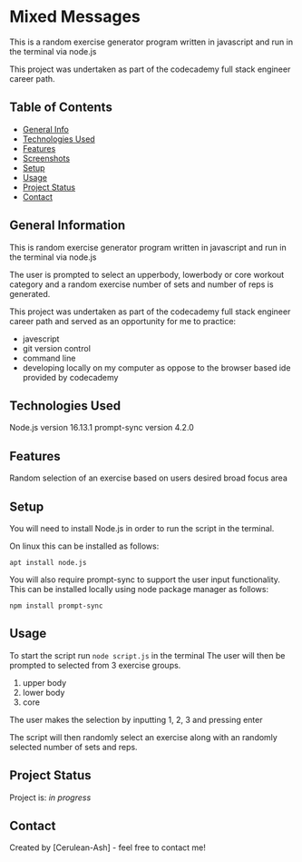 # Mixed Messages
This is a random exercise generator program written in javascript and run in the terminal via node.js

This project was undertaken as part of the codecademy full stack engineer career path.

## Table of Contents
* [General Info](#general-information)
* [Technologies Used](#technologies-used)
* [Features](#features)
* [Screenshots](#screenshots)
* [Setup](#setup)
* [Usage](#usage)
* [Project Status](#project-status)
* [Contact](#contact)



## General Information
This is random exercise generator program written in javascript and run in the terminal via node.js

The user is prompted to select an upperbody, lowerbody or core workout category and a random exercise number of sets and number of reps is generated.

This project was undertaken as part of the codecademy full stack engineer career path and served as an opportunity for me to practice:
+ javescript
+ git version control
+ command line
+ developing locally on my computer as oppose to the browser based ide provided by codecademy 

## Technologies Used
Node.js version 16.13.1
prompt-sync version 4.2.0

## Features
Random selection of an exercise based on users desired broad focus area

## Setup
You will need to install Node.js in order to run the script in the terminal.

On linux this can be installed as follows:

`apt install node.js`

You will also require prompt-sync to support the user input functionality. This can be installed locally using node package manager as follows:

`npm install prompt-sync`

## Usage
To start the script run `node script.js` in the terminal
The user will then be prompted to selected from 3 exercise groups.
1. upper body
2. lower body
3. core

The user makes the selection by inputting 1, 2, 3 and pressing enter

The script will then randomly select an exercise along with an randomly selected number of sets and reps.

## Project Status
Project is: _in progress_ 

## Contact
Created by [Cerulean-Ash] - feel free to contact me!
